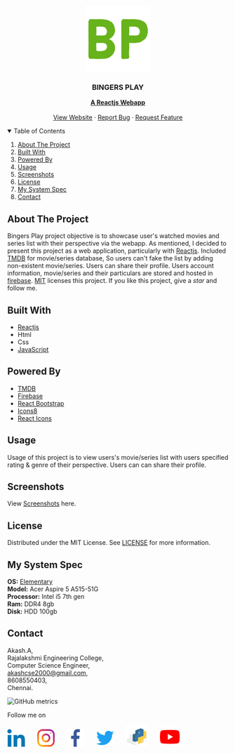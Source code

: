 <!-- PROJECT LOGO -->
<p align="center">
  <img src="https://github.com/Akash-Peace/REACTJS-FIREBASE/blob/main/Screenshot/BingersPlayLogo.png" alt="Logo" width="150" height="150">
  <h3 align="center">BINGERS PLAY</h3>
  <p align="center">
    <a href="https://reactjs.org/"><strong>A Reactjs Webapp</strong></a>
    <br />
    <br />
    <a href="https://bingers-play.web.app/">View Website</a>
    ·
    <a href="https://github.com/Akash-Peace/REACTJS-FIREBASE/issues">Report Bug</a>
    ·
    <a href="https://github.com/Akash-Peace/REACTJS-FIREBASE/issues">Request Feature</a>
  </p>
</p>



<!-- TABLE OF CONTENTS -->
<details open="open">
  <summary>Table of Contents</summary>
  <ol>
    <li><a href="#about-the-project">About The Project</a></li>
    <li><a href="#built-with">Built With</a></li>
    <li><a href="#powered-by">Powered By</a></li>
    <li><a href="#usage">Usage</a></li>
    <li><a href="#screenshots">Screenshots</a></li>
    <li><a href="#license">License</a></li>
    <li><a href="#my-system-spec">My System Spec</a></li>
    <li><a href="#contact">Contact</a></li>
  </ol>
</details>



<!-- ABOUT THE PROJECT -->
## About The Project

Bingers Play project objective is to showcase user's watched movies and series list with their perspective via the webapp. As mentioned, I decided to present this project as a web application, particularly with [Reactjs](https://reactjs.org/). Included [TMDB](https://developers.themoviedb.org/4/getting-started/authorization) for movie/series database, So users can't fake the list by adding non-existent movie/series. Users can share their profile. Users account information, movie/series and their particulars are stored and hosted in [firebase](https://firebase.google.com/). [MIT](https://github.com/Akash-Peace/INDUSTRIAL-WEBSITE/blob/main/LICENSE) licenses this project. If you like this project, give a _star_ and follow me.

## Built With

* [Reactjs](https://reactjs.org/)
* Html
* Css
* [JavaScript](https://www.javascript.com/)


## Powered By

* [TMDB](https://developers.themoviedb.org/4/getting-started/authorization)
* [Firebase](https://firebase.google.com/)
* [React Bootstrap](https://react-bootstrap.github.io/)
* [Icons8](https://icons8.com/)
* [React Icons](https://react-icons.github.io/react-icons/)


<!-- USAGE EXAMPLES -->
## Usage

Usage of this project is to view users's movie/series list with users specified rating & genre of their perspective. Users can can share their profile.


## Screenshots

View [Screenshots](https://github.com/Akash-Peace/REACTJS-FIREBASE/blob/main/Screenshot/) here.


<!-- LICENSE -->
## License

Distributed under the MIT License. See [LICENSE](https://github.com/Akash-Peace/REACTJS-FIREBASE/blob/main/LICENSE) for more information.


## My System Spec

**OS:** [Elementary](https://elementary.io/)\
**Model:** Acer Aspire 5 A515-51G\
**Processor:** Intel i5 7th gen\
**Ram:** DDR4 8gb\
**Disk:** HDD 100gb


<!-- CONTACT -->
## Contact

Akash.A,\
Rajalakshmi Engineering College,\
Computer Science Engineer,\
akashcse2000@gmail.com,\
8608550403,\
Chennai.


![GitHub metrics](https://metrics.lecoq.io/Akash-Peace)  

Follow me on

[<img src='https://github.com/Akash-Peace/INDUSTRIAL-WEBSITE/blob/main/images/linkedin.png' alt='linkedin' height='40'>](https://www.linkedin.com/in/akash-2000-cse) &nbsp; &nbsp; &nbsp; [<img src='https://github.com/Akash-Peace/INDUSTRIAL-WEBSITE/blob/main/images/instagram.png' alt='instagram' height='40'>](https://www.instagram.com/nocturnal_lad) &nbsp; &nbsp; &nbsp; [<img src='https://github.com/Akash-Peace/INDUSTRIAL-WEBSITE/blob/main/images/facebook.png' alt='facebook' height='40'>](https://www.facebook.com/profile.php?id=100061841000593) &nbsp; &nbsp; &nbsp; [<img src='https://github.com/Akash-Peace/INDUSTRIAL-WEBSITE/blob/main/images/twitter.png' alt='twitter' height='40'>](https://twitter.com/AkashA53184506) &nbsp; &nbsp; &nbsp; [<img src='https://github.com/Akash-Peace/INDUSTRIAL-WEBSITE/blob/main/images/pypi.png' alt='pypi' height='50'>](https://pypi.org/user/Akash-Peace/) &nbsp; &nbsp; &nbsp; [<img src='https://github.com/Akash-Peace/INDUSTRIAL-WEBSITE/blob/main/images/youtube.png' alt='youtube' height='45'>](https://www.youtube.com/channel/UCmugCO6k7hgSZqaI1jzbelw/featured) 
